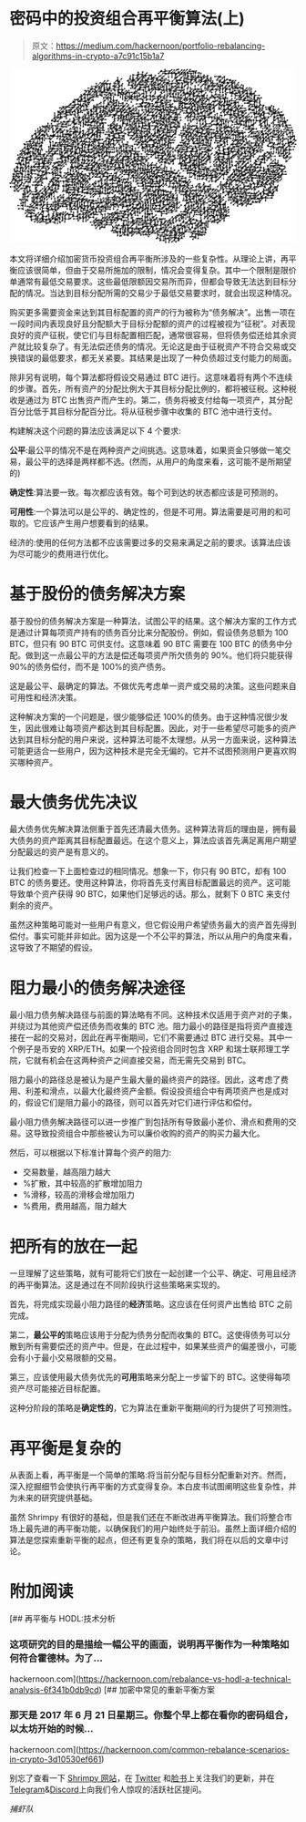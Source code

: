 # 密码中的投资组合再平衡算法(上)

> 原文：<https://medium.com/hackernoon/portfolio-rebalancing-algorithms-in-crypto-a7c91c15b1a7>

![](img/969a71677a1ade1780d162f9e066c94f.png)

本文将详细介绍加密货币投资组合再平衡所涉及的一些复杂性。从理论上讲，再平衡应该很简单，但由于交易所施加的限制，情况会变得复杂。其中一个限制是限价单通常有最低交易要求。这些最低限额因交易所而异，但都会导致无法达到目标分配的情况。当达到目标分配所需的交易少于最低交易要求时，就会出现这种情况。

购买更多需要资金来达到其目标配置的资产的行为被称为“债务解决”。出售一项在一段时间内表现良好且分配额大于目标分配额的资产的过程被视为“征税”。对表现良好的资产征税，使它们与目标配置相匹配，通常很容易，但将债务偿还给其余资产就比较复杂了。有无法偿还债务的情况。无论这是由于征税资产不符合交易或交换错误的最低要求，都无关紧要。其结果是出现了一种负债超过支付能力的局面。

除非另有说明，每个算法都将假设交易通过 BTC 进行。这意味着将有两个不连续的步骤。首先，所有资产的分配比例大于其目标分配比例的，都将被征税。这种税收是通过为 BTC 出售资产而产生的。第二，债务将被支付给每一项资产，其分配百分比低于其目标分配百分比。将从征税步骤中收集的 BTC 池中进行支付。

构建解决这个问题的算法应该满足以下 4 个要求:

**公平**:最公平的情况不是在两种资产之间挑选。这意味着，如果资金只够做一笔交易，最公平的选择是两样都不选。(然而，从用户的角度来看，这可能不是所期望的)

**确定性**:算法要一致。每次都应该有效。每个可到达的状态都应该是可预测的。

**可用性**:一个算法可以是公平的、确定性的，但是不可用。算法需要是可用的和可取的。它应该产生用户想要看到的结果。

经济的:使用的任何方法都不应该需要过多的交易来满足之前的要求。该算法应该为尽可能少的费用进行优化。

# 基于股份的债务解决方案

基于股份的债务解决方案是一种算法，试图公平的结果。这个解决方案的工作方式是通过计算每项资产持有的债务百分比来分配股份。例如，假设债务总额为 100 BTC，但只有 90 BTC 可供支付。这意味着 90 BTC 需要在 100 BTC 的债务中分配。做到这一点最公平的方法是偿还每项资产所欠债务的 90%。他们将只能获得 90%的债务偿付，而不是 100%的资产债务。

这是最公平、最确定的算法。不做优先考虑单一资产或交易的决策。这些问题来自可用性和经济决策。

这种解决方案的一个问题是，很少能够偿还 100%的债务。由于这种情况很少发生，因此很难让每项资产都达到其目标配置。因此，对于一些希望尽可能多的资产达到其目标分配的用户来说，这种算法可能不太理想。从另一方面来说，这种算法可能更适合一些用户，因为这种技术是完全无偏的。它并不试图预测用户更喜欢购买哪种资产。

# 最大债务优先决议

最大债务优先解决算法侧重于首先还清最大债务。这种算法背后的理由是，拥有最大债务的资产距离其目标配置最远。在这个意义上，算法应该首先满足离用户期望分配最远的资产是有意义的。

让我们检查一下上面检查过的相同情况。想象一下，你只有 90 BTC，却有 100 BTC 的债务要还。使用这种算法，你将首先支付离目标配置最远的资产。这可能导致单个资产获得 90 BTC，如果他们足够远的话。那么，就剩下 0 BTC 来支付剩余的资产。

虽然这种策略可能对一些用户有意义，但它假设用户希望债务最大的资产首先得到偿付。事实可能并非如此。因为这是一个不公平的算法，所以从用户的角度来看，这导致了不期望的假设。

# 阻力最小的债务解决途径

最小阻力债务解决路径与前面的算法略有不同。这种技术仅适用于资产对的子集，并绕过为其他资产偿还债务而收集的 BTC 池。阻力最小的路径是指将资产直接连接在一起的交易对，因此在再平衡期间，它们不需要通过 BTC 进行交易。其中一个例子是币安的 XRP/ETH。如果一个投资组合同时包含 XRP 和瑞士联邦理工学院，它就有机会在这两种资产之间直接交易，而无需先交易到 BTC。

阻力最小的路径总是被认为是产生最大量的最终资产的路径。因此，这考虑了费用、利差和滑点，以最大化最终资产金额。假设投资组合中有两项资产也是成对的，假设它们是阻力最小的路径，则可以首先对它们进行评估和偿付。

最小阻力债务解决路径可以进一步推广到包括所有导致最小差价、滑点和费用的交易。这导致投资组合中那些被认为可以廉价收购的资产的购买力最大化。

然后，可以根据以下标准计算每个资产的阻力:

*   交易数量，越高阻力越大
*   %扩散，其中较高的扩散增加阻力
*   %滑移，较高的滑移会增加阻力
*   %费用，费用越高，阻力越大

# 把所有的放在一起

一旦理解了这些策略，就有可能将它们放在一起创建一个公平、确定、可用且经济的再平衡算法。这是通过在不同阶段执行这些策略来实现的。

首先，将完成实现最小阻力路径的**经济**策略。这应该在任何资产出售给 BTC 之前完成。

第二，**最公平的**策略应该用于分配为债务分配而收集的 BTC。这使得债务可以分散到所有需要偿还的资产中。但是，在此过程中，如果某些资产的偏差很小，可能会有小于最小交易限额的交易。

第三，应该使用最大债务优先的**可用**策略来分配上一步留下的 BTC。这使得每项资产尽可能接近目标配置。

这种分阶段的策略是**确定性的**，它为算法在重新平衡期间的行为提供了可预测性。

# 再平衡是复杂的

从表面上看，再平衡是一个简单的策略:将当前分配与目标分配重新对齐。然而，深入挖掘细节会使执行再平衡的方式变得复杂。本白皮书试图阐明这些复杂性，并为未来的研究提供基础。

虽然 Shrimpy 有很好的基础，但是我们还在不断改进再平衡算法。我们将整合市场上最先进的再平衡功能，以确保我们的用户始终处于前沿。虽然上面详细介绍的算法是您探索重新平衡的起点，但还有更复杂的策略，我们将在以后的文章中讨论。

# 附加阅读

[](https://hackernoon.com/rebalance-vs-hodl-a-technical-analysis-6f341b0db9cd) [## 再平衡与 HODL:技术分析

### 这项研究的目的是描绘一幅公平的画面，说明再平衡作为一种策略如何符合霍德林。为了…

hackernoon.com](https://hackernoon.com/rebalance-vs-hodl-a-technical-analysis-6f341b0db9cd) [](https://hackernoon.com/common-rebalance-scenarios-in-crypto-3d10530ef661) [## 加密中常见的重新平衡方案

### 那天是 2017 年 6 月 21 日星期三。你整个早上都在看你的密码组合，以太坊开始的时候…

hackernoon.com](https://hackernoon.com/common-rebalance-scenarios-in-crypto-3d10530ef661) 

别忘了查看一下 [Shrimpy 网站](https://www.shrimpy.io/)，在 [Twitter](https://twitter.com/ShrimpyApp) 和[脸书](https://www.facebook.com/ShrimpyApp)上关注我们的更新，并在[Telegram](https://t.me/ShrimpyGroup)&[Discord](https://discord.gg/gXyy95y)上向我们令人惊叹的活跃社区提问。

*捕虾队*